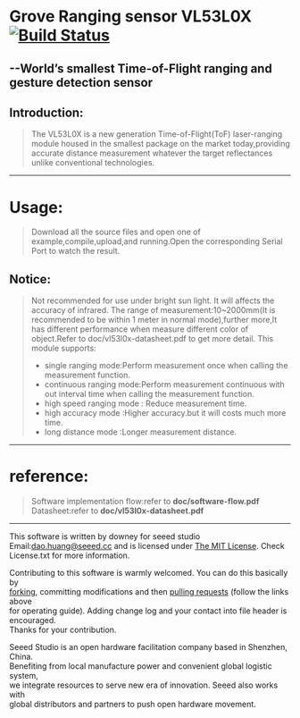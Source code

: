 Grove Ranging sensor VL53L0X  [![Build Status](https://travis-ci.com/Seeed-Studio/Grove-Ranging-sensor-VL53L0X.svg?branch=master)](https://travis-ci.com/Seeed-Studio/Grove-Ranging-sensor-VL53L0X)
=======================================
  --World’s smallest Time-of-Flight ranging and gesture detection sensor  
---------------------------------------------





Introduction:  
------------------------  
>The VL53L0X is a new generation Time-of-Flight(ToF) laser-ranging module housed in the smallest package on the market today,providing accurate distance measurement whatever the target reflectances unlike conventional technologies.  

***

Usage: 
========== 
>Download all the source files and open one of example,compile,upload,and running.Open the corresponding Serial Port to watch the result.  

Notice:
----------
>Not recommended for use under bright sun light. It will affects the accuracy of infrared.
>The range of measurement:10~2000mm(It is recommended to be within 1 meter in normal mode),further more,It has different performance when measure different color of object.Refer to doc/vl53l0x-datasheet.pdf to get more detail.
>This module supports:
>+ single ranging mode:Perform measurement once when calling the measurement function.
>+ continuous ranging mode:Perform measurement continuous with out interval time when calling the measurement function.
>+ high speed ranging mode : Reduce measurement time.
>+ high accuracy mode :Higher accuracy.but it will costs much more time.
>+ long distance mode :Longer measurement distance.

***
reference:
============
>Software implementation flow:refer to **doc/software-flow.pdf**  
>Datasheet:refer to **doc/vl53l0x-datasheet.pdf**  


***
This software is written by downey  for seeed studio<br>
Email:dao.huang@seeed.cc
and is licensed under [The MIT License](http://opensource.org/licenses/mit-license.php). Check License.txt for more information.<br>

Contributing to this software is warmly welcomed. You can do this basically by<br>
[forking](https://help.github.com/articles/fork-a-repo), committing modifications and then [pulling requests](https://help.github.com/articles/using-pull-requests) (follow the links above<br>
for operating guide). Adding change log and your contact into file header is encouraged.<br>
Thanks for your contribution.

Seeed Studio is an open hardware facilitation company based in Shenzhen, China. <br>
Benefiting from local manufacture power and convenient global logistic system, <br>
we integrate resources to serve new era of innovation. Seeed also works with <br>
global distributors and partners to push open hardware movement.<br>

